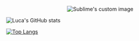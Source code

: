<p align="center">
  <img src="https://user-images.githubusercontent.com/91209271/137887615-544a7f61-5ceb-4c49-9761-f343fe9b0550.png" alt="Sublime's custom image"/>
</p>

![Luca's GitHub stats](https://github-readme-stats.vercel.app/api?username=luca-sordetti&count_private=true&theme=react&hide_border=true)

[![Top Langs](https://github-readme-stats.vercel.app/api/top-langs/?username=luca-sordetti&theme=react&hide_border=true)](https://github.com/anuraghazra/github-readme-stats)


<!--
**Luca-Sordetti/luca-sordetti** is a ✨ _special_ ✨ repository because its `README.md` (this file) appears on your GitHub profile.

Here are some ideas to get you started:

- 🔭 I’m currently working on ...
- 🌱 I’m currently learning ...
- 👯 I’m looking to collaborate on ...
- 🤔 I’m looking for help with ...
- 💬 Ask me about ...
- 📫 How to reach me: ...
- 😄 Pronouns: ...
- ⚡ Fun fact: ...
-->
